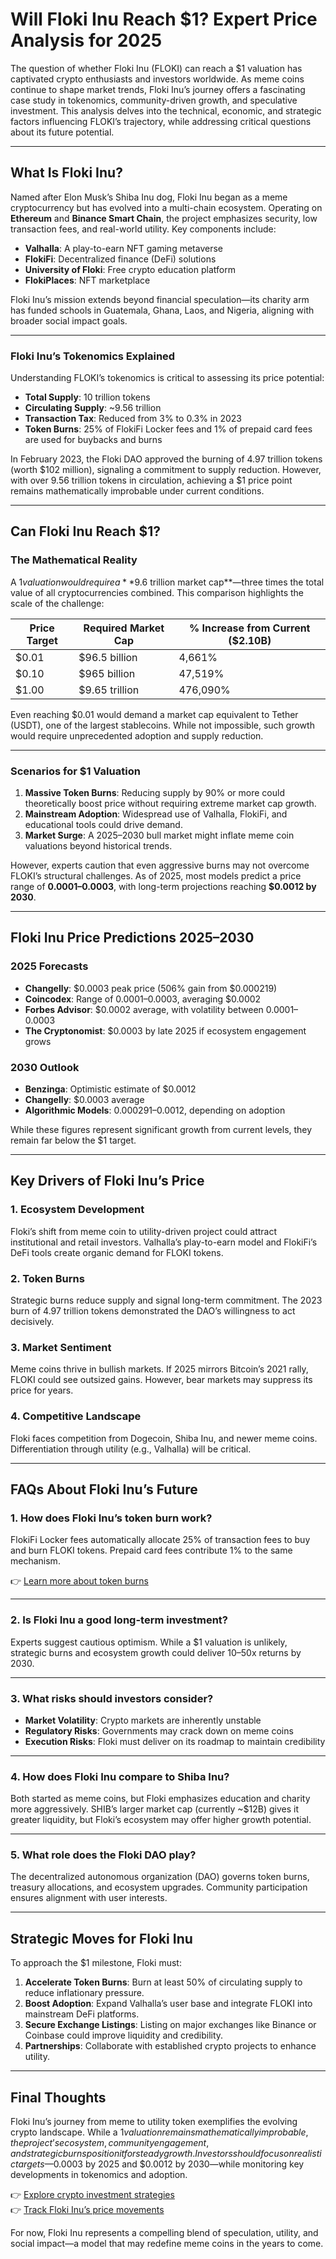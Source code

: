 # Will Floki Inu Reach $1? Expert Price Analysis for 2025

The question of whether Floki Inu (FLOKI) can reach a $1 valuation has captivated crypto enthusiasts and investors worldwide. As meme coins continue to shape market trends, Floki Inu’s journey offers a fascinating case study in tokenomics, community-driven growth, and speculative investment. This analysis delves into the technical, economic, and strategic factors influencing FLOKI’s trajectory, while addressing critical questions about its future potential.

---

## What Is Floki Inu?

Named after Elon Musk’s Shiba Inu dog, Floki Inu began as a meme cryptocurrency but has evolved into a multi-chain ecosystem. Operating on **Ethereum** and **Binance Smart Chain**, the project emphasizes security, low transaction fees, and real-world utility. Key components include:

- **Valhalla**: A play-to-earn NFT gaming metaverse  
- **FlokiFi**: Decentralized finance (DeFi) solutions  
- **University of Floki**: Free crypto education platform  
- **FlokiPlaces**: NFT marketplace  

Floki Inu’s mission extends beyond financial speculation—its charity arm has funded schools in Guatemala, Ghana, Laos, and Nigeria, aligning with broader social impact goals.

---

### Floki Inu’s Tokenomics Explained

Understanding FLOKI’s tokenomics is critical to assessing its price potential:

- **Total Supply**: 10 trillion tokens  
- **Circulating Supply**: ~9.56 trillion  
- **Transaction Tax**: Reduced from 3% to 0.3% in 2023  
- **Token Burns**: 25% of FlokiFi Locker fees and 1% of prepaid card fees are used for buybacks and burns  

In February 2023, the Floki DAO approved the burning of 4.97 trillion tokens (worth $102 million), signaling a commitment to supply reduction. However, with over 9.56 trillion tokens in circulation, achieving a $1 price point remains mathematically improbable under current conditions.

---

## Can Floki Inu Reach $1?

### The Mathematical Reality

A $1 valuation would require a **$9.6 trillion market cap**—three times the total value of all cryptocurrencies combined. This comparison highlights the scale of the challenge:

| Price Target | Required Market Cap | % Increase from Current ($2.10B) |
|--------------|---------------------|-----------------------------------|
| $0.01        | $96.5 billion       | 4,661%                            |
| $0.10        | $965 billion        | 47,519%                           |
| $1.00        | $9.65 trillion      | 476,090%                          |

Even reaching $0.01 would demand a market cap equivalent to Tether (USDT), one of the largest stablecoins. While not impossible, such growth would require unprecedented adoption and supply reduction.

---

### Scenarios for $1 Valuation

1. **Massive Token Burns**: Reducing supply by 90% or more could theoretically boost price without requiring extreme market cap growth.  
2. **Mainstream Adoption**: Widespread use of Valhalla, FlokiFi, and educational tools could drive demand.  
3. **Market Surge**: A 2025–2030 bull market might inflate meme coin valuations beyond historical trends.  

However, experts caution that even aggressive burns may not overcome FLOKI’s structural challenges. As of 2025, most models predict a price range of **$0.0001–$0.0003**, with long-term projections reaching **$0.0012 by 2030**.

---

## Floki Inu Price Predictions 2025–2030

### 2025 Forecasts

- **Changelly**: $0.0003 peak price (506% gain from $0.000219)  
- **Coincodex**: Range of $0.0001–$0.0003, averaging $0.0002  
- **Forbes Advisor**: $0.0002 average, with volatility between $0.0001–$0.0003  
- **The Cryptonomist**: $0.0003 by late 2025 if ecosystem engagement grows  

### 2030 Outlook

- **Benzinga**: Optimistic estimate of $0.0012  
- **Changelly**: $0.0003 average  
- **Algorithmic Models**: $0.000291–$0.0012, depending on adoption  

While these figures represent significant growth from current levels, they remain far below the $1 target.

---

## Key Drivers of Floki Inu’s Price

### 1. **Ecosystem Development**
Floki’s shift from meme coin to utility-driven project could attract institutional and retail investors. Valhalla’s play-to-earn model and FlokiFi’s DeFi tools create organic demand for FLOKI tokens.

### 2. **Token Burns**
Strategic burns reduce supply and signal long-term commitment. The 2023 burn of 4.97 trillion tokens demonstrated the DAO’s willingness to act decisively.

### 3. **Market Sentiment**
Meme coins thrive in bullish markets. If 2025 mirrors Bitcoin’s 2021 rally, FLOKI could see outsized gains. However, bear markets may suppress its price for years.

### 4. **Competitive Landscape**
Floki faces competition from Dogecoin, Shiba Inu, and newer meme coins. Differentiation through utility (e.g., Valhalla) will be critical.

---

## FAQs About Floki Inu’s Future

### **1. How does Floki Inu’s token burn work?**
FlokiFi Locker fees automatically allocate 25% of transaction fees to buy and burn FLOKI tokens. Prepaid card fees contribute 1% to the same mechanism.

👉 [Learn more about token burns](https://bit.ly/okx-bonus)

---

### **2. Is Floki Inu a good long-term investment?**
Experts suggest cautious optimism. While a $1 valuation is unlikely, strategic burns and ecosystem growth could deliver 10–50x returns by 2030.

---

### **3. What risks should investors consider?**
- **Market Volatility**: Crypto markets are inherently unstable  
- **Regulatory Risks**: Governments may crack down on meme coins  
- **Execution Risks**: Floki must deliver on its roadmap to maintain credibility  

---

### **4. How does Floki Inu compare to Shiba Inu?**
Both started as meme coins, but Floki emphasizes education and charity more aggressively. SHIB’s larger market cap (currently ~$12B) gives it greater liquidity, but Floki’s ecosystem may offer higher growth potential.

---

### **5. What role does the Floki DAO play?**
The decentralized autonomous organization (DAO) governs token burns, treasury allocations, and ecosystem upgrades. Community participation ensures alignment with user interests.

---

## Strategic Moves for Floki Inu

To approach the $1 milestone, Floki must:  

1. **Accelerate Token Burns**: Burn at least 50% of circulating supply to reduce inflationary pressure.  
2. **Boost Adoption**: Expand Valhalla’s user base and integrate FLOKI into mainstream DeFi platforms.  
3. **Secure Exchange Listings**: Listing on major exchanges like Binance or Coinbase could improve liquidity and credibility.  
4. **Partnerships**: Collaborate with established crypto projects to enhance utility.  

---

## Final Thoughts

Floki Inu’s journey from meme to utility token exemplifies the evolving crypto landscape. While a $1 valuation remains mathematically improbable, the project’s ecosystem, community engagement, and strategic burns position it for steady growth. Investors should focus on realistic targets—$0.0003 by 2025 and $0.0012 by 2030—while monitoring key developments in tokenomics and adoption.

👉 [Explore crypto investment strategies](https://bit.ly/okx-bonus)  
👉 [Track Floki Inu’s price movements](https://bit.ly/okx-bonus)  

For now, Floki Inu represents a compelling blend of speculation, utility, and social impact—a model that may redefine meme coins in the years to come.